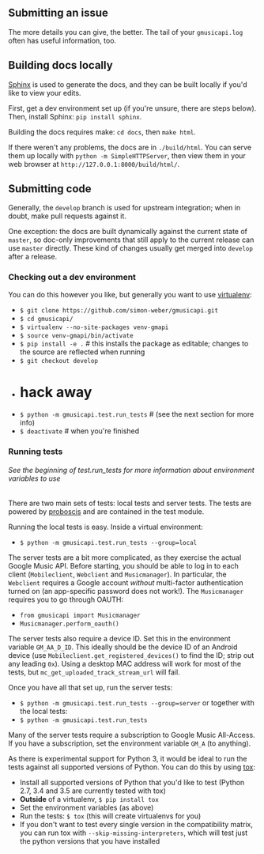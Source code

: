 ## Submitting an issue 
The more details you can give, the better. The tail of your `gmusicapi.log` often has useful information, too.

## Building docs locally
[Sphinx](http://sphinx-doc.org/) is used to generate the docs, and they can be built locally if you'd like to view your edits.

First, get a dev environment set up (if you're unsure, there are steps below). Then, install Sphinx: `pip install sphinx`.

Building the docs requires make: `cd docs`, then `make html`.

If there weren't any problems, the docs are in `./build/html`. You can serve them up locally with `python -m SimpleHTTPServer`, then view them in your web browser at `http://127.0.0.1:8000/build/html/`.

## Submitting code 
Generally, the `develop` branch is used for upstream integration; when in doubt, make pull requests against it.

One exception: the docs are built dynamically against the current state of `master`, so doc-only improvements that still apply to the current release can use `master` directly. These kind of changes usually get merged into `develop` after a release.

### Checking out a dev environment
You can do this however you like, but generally you want to use [virtualenv](http://www.virtualenv.org/en/latest/):
* `$ git clone https://github.com/simon-weber/gmusicapi.git`
* `$ cd gmusicapi/`
* `$ virtualenv --no-site-packages venv-gmapi`
* `$ source venv-gmapi/bin/activate`
* `$ pip install -e .` # this installs the package as editable; changes to the source are reflected when running 
* `$ git checkout develop`
*  # hack away
* `$ python -m gmusicapi.test.run_tests` # (see the next section for more info)
* `$ deactivate` # when you're finished

### Running tests
###### See the beginning of test.run_tests for more information about environment variables to use
There are two main sets of tests: local tests and server tests. The tests are powered by [proboscis](https://pythonhosted.org/proboscis/) and are contained in the test module.

Running the local tests is easy. Inside a virtual environment:
* `$ python -m gmusicapi.test.run_tests --group=local`

The server tests are a bit more complicated, as they exercise the actual Google Music API. Before starting, you should be able to log in to each client (`Mobileclient`, `Webclient` and `Musicmanager`). In particular, the `Webclient` requires a Google account _without_ multi-factor authentication turned on (an app-specific password does not work!). The `Musicmanager` requires you to go through OAUTH:
* `from gmusicapi import Musicmanager`
* `Musicmanager.perform_oauth()`

The server tests also require a device ID. Set this in the environment variable `GM_AA_D_ID`. This ideally should be the device ID of an Android device (use `Mobileclient.get_registered_devices()` to find the ID; strip out any leading `0x`). Using a desktop MAC address will work for most of the tests, but `mc_get_uploaded_track_stream_url` will fail.

Once you have all that set up, run the server tests:
* `$ python -m gmusicapi.test.run_tests --group=server`
or together with the local tests:
* `$ python -m gmusicapi.test.run_tests`

Many of the server tests require a subscription to Google Music All-Access. If you have a subscription, set the environment variable `GM_A` (to anything).


As there is experimental support for Python 3, it would be ideal to run the tests against all supported versions of Python. You can do this by using [tox](http://tox.testrun.org/):
* Install all supported versions of Python that you'd like to test (Python 2.7, 3.4 and 3.5 are currently tested with tox)
* **Outside** of a virtualenv, `$ pip install tox`
* Set the environment variables (as above)
* Run the tests: `$ tox` (this will create virtualenvs for you)
* If you don't want to test every single version in the compatibility matrix, you can run tox with `--skip-missing-interpreters`, which will test just the python versions that you have installed
